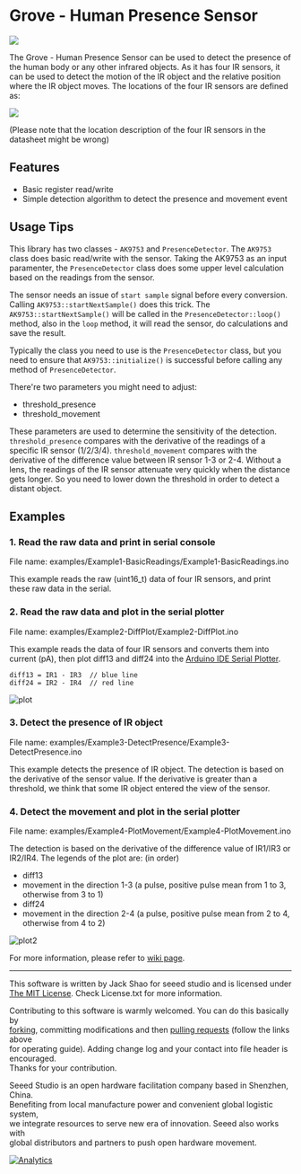 # Grove - Human Presence Sensor

![](https://user-images.githubusercontent.com/5130185/52988647-0ac66600-343b-11e9-8f00-adda01de7555.png)

The Grove - Human Presence Sensor can be used to detect the presence of the human body or any other infrared objects. As it has four IR sensors, it can be used to detect the motion of the IR object and the relative position where the IR object moves. The locations of the four IR sensors are defined as:

![](https://user-images.githubusercontent.com/5130185/41015465-fb40d898-697c-11e8-91cd-d3bcc094c1e1.png)

(Please note that the location description of the four IR sensors in the datasheet might be wrong)

## Features

- Basic register read/write
- Simple detection algorithm to detect the presence and movement event

## Usage Tips

This library has two classes - `AK9753` and `PresenceDetector`. The `AK9753` class does basic read/write with the sensor. Taking the AK9753 as an input paramenter, the `PresenceDetector` class does some upper level calculation based on the readings from the sensor.

The sensor needs an issue of `start sample` signal before every conversion. Calling `AK9753::startNextSample()` does this trick. The `AK9753::startNextSample()` will be called in the `PresenceDetector::loop()` method, also in the `loop` method, it will read the sensor, do calculations and save the result. 

Typically the class you need to use is the `PresenceDetector` class, but you need to ensure that `AK9753::initialize()` is successful before calling any method of `PresenceDetector`.

There're two parameters you might need to adjust:
- threshold_presence
- threshold_movement

These parameters are used to determine the sensitivity of the detection. `threshold_presence` compares with the derivative of the readings of a specific IR sensor (1/2/3/4). `threshold_movement` compares with the derivative of the difference value between IR sensor 1-3 or 2-4. Without a lens, the readings of the IR sensor attenuate very quickly when the distance gets longer. So you need to lower down the threshold in order to detect a distant object.


## Examples

### 1. Read the raw data and print in serial console

File name: examples/Example1-BasicReadings/Example1-BasicReadings.ino

This example reads the raw (uint16_t) data of four IR sensors, and print these raw data in the serial.

### 2. Read the raw data and plot in the serial plotter

File name: examples/Example2-DiffPlot/Example2-DiffPlot.ino

This example reads the data of four IR sensors and converts them into current (pA), then plot diff13 and diff24 into the [Arduino IDE Serial Plotter](http://www.instructables.com/id/Ultimate-Guide-to-Adruino-Serial-Plotter/).

```
diff13 = IR1 - IR3  // blue line
diff24 = IR2 - IR4  // red line
```
![plot](https://user-images.githubusercontent.com/5130185/41019698-5d1d43b6-6992-11e8-89b4-fec7770f5044.png)

### 3. Detect the presence of IR object

File name: examples/Example3-DetectPresence/Example3-DetectPresence.ino

This example detects the presence of IR object. The detection is based on the derivative of the sensor value. If the derivative is greater than a threshold, we think that some IR object entered the view of the sensor.

### 4. Detect the movement and plot in the serial plotter

File name: examples/Example4-PlotMovement/Example4-PlotMovement.ino

The detection is based on the derivative of the difference value of IR1/IR3 or IR2/IR4. The legends of the plot are: (in order)

- diff13
- movement in the direction 1-3 (a pulse, positive pulse mean from 1 to 3, otherwise from 3 to 1)
- diff24
- movement in the direction 2-4 (a pulse, positive pulse mean from 2 to 4, otherwise from 4 to 2)

![plot2](https://user-images.githubusercontent.com/5130185/41027658-2dccd88e-69aa-11e8-8c32-4a94eca3f68d.png)


For more information, please refer to [wiki page](http://wiki.seeedstudio.com/Grove-Human_Presence_Sensor-AK9753/).

----

This software is written by Jack Shao for seeed studio and is licensed under [The MIT License](http://opensource.org/licenses/mit-license.php). Check License.txt for more information.<br>

Contributing to this software is warmly welcomed. You can do this basically by<br>
[forking](https://help.github.com/articles/fork-a-repo), committing modifications and then [pulling requests](https://help.github.com/articles/using-pull-requests) (follow the links above<br>
for operating guide). Adding change log and your contact into file header is encouraged.<br>
Thanks for your contribution.

Seeed Studio is an open hardware facilitation company based in Shenzhen, China. <br>
Benefiting from local manufacture power and convenient global logistic system, <br>
we integrate resources to serve new era of innovation. Seeed also works with <br>
global distributors and partners to push open hardware movement.<br>


[![Analytics](https://ga-beacon.appspot.com/UA-46589105-3/grove-human-presence-sensor)](https://github.com/igrigorik/ga-beacon)







